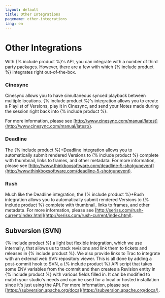 ```yaml
---
layout: default
title: Other Integrations
pagename: other-integrations
lang: en
---
```


# Other Integrations

With {% include product %}'s API, you can integrate with a number of third party packages. However, there are a few with which {% include product %} integrates right out-of-the-box.

### Cinesync

Cinesync allows you to have simultaneous synced playback between multiple locations. {% include product %}'s integration allows you to create a Playlist of Versions, play it in Cinesync, and send your Notes made during the session right back into {% include product %}.

For more information, please see [http://www.cinesync.com/manual/latest](http://www.cinesync.com/manual/latest/).

### Deadline

The {% include product %}+Deadline integration allows you to automatically submit rendered Versions to {% include product %} complete with thumbnail, links to frames, and other metadata. For more information, please see [http://www.thinkboxsoftware.com/deadline-5-shotgunevent](http://www.thinkboxsoftware.com/deadline-5-shotgunevent).

### Rush

Much like the Deadline integration, the {% include product %}+Rush integration allows you to automatically submit rendered Versions to {% include product %} complete with thumbnail, links to frames, and other metadata. For more information, please see [http://seriss.com/rush-current/index.html](http://seriss.com/rush-current/index.html).

## Subversion (SVN)

{% include product %} a light but flexible integration, which we use internally, that allows us to track revisions and link them to tickets and releases in {% include product %}. We also provide links to Trac to integrate with an external web SVN repository viewer. This is all done by adding a post-commit hook to SVN, a {% include product %} API script that takes some ENV variables from the commit and then creates a Revision entity in {% include product %} with various fields filled in. It can be modified to match your studio's needs and can be used for a local or hosted installation since it's just using the API. For more information, please see [https://subversion.apache.org/docs](https://subversion.apache.org/docs/).
